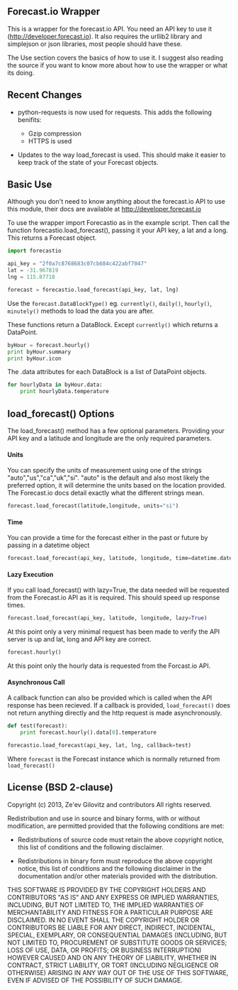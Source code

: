 ## Forecast.io Wrapper

This is a wrapper for the forecast.io API.  You need an API key to use it (http://developer.forecast.io).  It also requires the urllib2 library and simplejson or json libraries, most people should have these.

The Use section covers the basics of how to use it.  I suggest also reading the source if you want to know more about how to use the wrapper or what its doing.


## Recent Changes

* python-requests is now used for requests. This adds the following benifits:
	* Gzip compression
	* HTTPS is used

* Updates to the way load_forecast is used. This should make it easier to keep track of the state of your Forecast objects.


## Basic Use

Although you don't need to know anything about the forecast.io API to use this module, their docs are available at http://developer.forecast.io


To use the wrapper import Forecastio as in the example script. Then call the function forecastio.load_forecast(), passing it your API key, a lat and a long. This returns a Forecast object.


```python
import forecastio

api_key = "2f0a7c8768683c07cb684c422abf7047"
lat = -31.967819
lng = 115.87718

forecast = forecastio.load_forecast(api_key, lat, lng)
```

Use the `forecast.DataBlockType()` eg. `currently()`, `daily()`, `hourly()`, `minutely()` methods to load the data you are after.

These functions return a DataBlock. Except `currently()` which returns a DataPoint.

```python
byHour = forecast.hourly()
print byHour.summary
print byHour.icon
```

The .data attributes for each DataBlock is a list of DataPoint objects.

```python
for hourlyData in byHour.data:
    print hourlyData.temperature
```

## load_forecast() Options

The load_forecast() method has a few optional parameters. Providing your API key and a latitude and longitude are the only required parameters.


#### Units
You can specify the units of measurement using one of the strings "auto","us","ca","uk","si". "auto" is the default and also most likely the preferred option, it will determine the units based on the location provided. The Forecast.io docs detail exactly what the different strings mean.
```python
forecast.load_forecast(latitude,longitude, units="si")
```
#### Time
You can provide a time for the forecast either in the past or future by passing in a datetime object

```python
forecast.load_forecast(api_key, latitude, longitude, time=datetime.datetime(2013,2,1))
```

#### Lazy Execution
If you call load_forecast() with lazy=True, the data needed will be requested from the Forecast.io API as it is required. This should speed up response times.

```python
forecast.load_forecast(api_key, latitude, longitude, lazy=True)
```
At this point only a very minimal request has been made to verify the API server is up and lat, long and API key are correct.
```python
forecast.hourly()
```
At this point only the hourly data is requested from the Forcast.io API.

#### Asynchronous Call
A callback function can also be provided which is called when the API response has been recieved. If a callback is provided, `load_forecast()` does not return anything directly and the http request is made asynchronously.

```python
def test(forecast):
    print forecast.hourly().data[0].temperature

forecastio.load_forecast(api_key, lat, lng, callback=test)

```

Where `forecast` is the Forecast instance which is normally returned from `load_forecast()`

## License (BSD 2-clause)

Copyright (c) 2013, Ze'ev Gilovitz and contributors
All rights reserved.

Redistribution and use in source and binary forms, with or without modification, are permitted provided that the following conditions are met:

* Redistributions of source code must retain the above copyright notice, this list of conditions and the following disclaimer.

* Redistributions in binary form must reproduce the above copyright notice, this list of conditions and the following disclaimer in the documentation and/or other materials provided with the distribution.


THIS SOFTWARE IS PROVIDED BY THE COPYRIGHT HOLDERS AND CONTRIBUTORS "AS IS" AND ANY EXPRESS OR IMPLIED WARRANTIES, INCLUDING, BUT NOT LIMITED TO, THE IMPLIED WARRANTIES OF MERCHANTABILITY AND FITNESS FOR A PARTICULAR PURPOSE ARE DISCLAIMED. IN NO EVENT SHALL THE COPYRIGHT HOLDER OR CONTRIBUTORS BE LIABLE FOR ANY DIRECT, INDIRECT, INCIDENTAL, SPECIAL, EXEMPLARY, OR CONSEQUENTIAL DAMAGES (INCLUDING, BUT NOT LIMITED TO, PROCUREMENT OF SUBSTITUTE GOODS OR SERVICES; LOSS OF USE, DATA, OR PROFITS; OR BUSINESS INTERRUPTION) HOWEVER CAUSED AND ON ANY THEORY OF LIABILITY, WHETHER IN CONTRACT, STRICT LIABILITY, OR TORT (INCLUDING NEGLIGENCE OR OTHERWISE) ARISING IN ANY WAY OUT OF THE USE OF THIS SOFTWARE, EVEN IF ADVISED OF THE POSSIBILITY OF SUCH DAMAGE.

